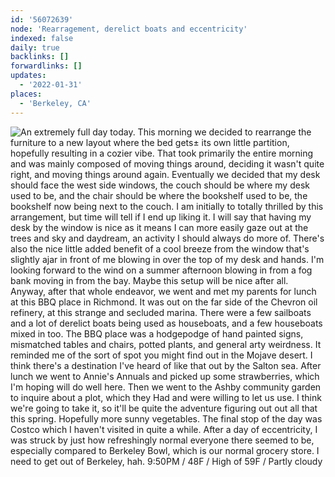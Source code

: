 ```yaml
---
id: '56072639'
node: 'Rearragement, derelict boats and eccentricity'
indexed: false
daily: true
backlinks: []
forwardlinks: []
updates:
  - '2022-01-31'
places:
  - 'Berkeley, CA'
---
```

![An extremely full day today. This morning we decided to rearrange the furniture to a new layout where the bed gets± its own little partition, hopefully resulting in a cozier vibe. That took primarily the entire morning and was mainly composed of moving things around, deciding it wasn't quite right, and moving things around again. Eventually we decided that my desk should face the west side windows, the couch should be where my desk used to be, and the chair should be where the bookshelf used to be, the bookshelf now being next to the couch. I am initially to totally thrilled by this arrangement, but time will tell if I end up liking it. I will say that having my desk by the window is nice as it means I can more easily gaze out at the trees and sky and daydream, an activity I should always do more of. There's also the nice little added benefit of a cool breeze from the window that's slightly ajar in front of me blowing in over the top of my desk and hands. I'm looking forward to the wind on a summer afternoon blowing in from a fog bank moving in from the bay. Maybe this setup will be nice after all. Anyway, after that whole endeavor, we went and met my parents for lunch at this BBQ place in Richmond. It was out on the far side of the Chevron oil refinery, at this strange and secluded marina. There were a few sailboats and a lot of derelict boats being used as houseboats, and a few houseboats mixed in too. The BBQ place was a hodgepodge of hand painted signs, mismatched tables and chairs, potted plants, and general arty weirdness. It reminded me of the sort of spot you might find out in the Mojave desert. I think there's a destination I've heard of like that out by the Salton sea. After lunch we went to Annie's Annuals and picked up some strawberries, which I'm hoping will do well here. Then we went to the Ashby community garden to inquire about a plot, which they Had and were willing to let us use. I think we're going to take it, so it'll be quite the adventure figuring out out all that this spring. Hopefully more sunny vegetables. The final stop of the day was Costco which I haven't visited in quite a while. After a day of eccentricity, I was struck by just how refreshingly normal everyone there seemed to be, especially  compared to Berkeley Bowl, which is our normal grocery store. I need to get out of Berkeley, hah. 9:50PM / 48F / High of 59F / Partly cloudy](images/56072639/nQwOlItGnP-daily.webp "")


